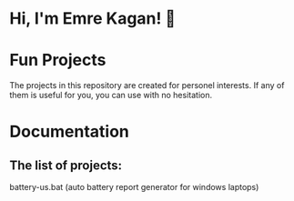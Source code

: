 # Hi, I'm Emre Kagan! 👋
# Fun Projects
The projects in this repository are created for personel interests. If any of them is useful for you, you can use with no hesitation.
# Documentation
## The list of projects:
battery-us.bat (auto battery report generator for windows laptops)

